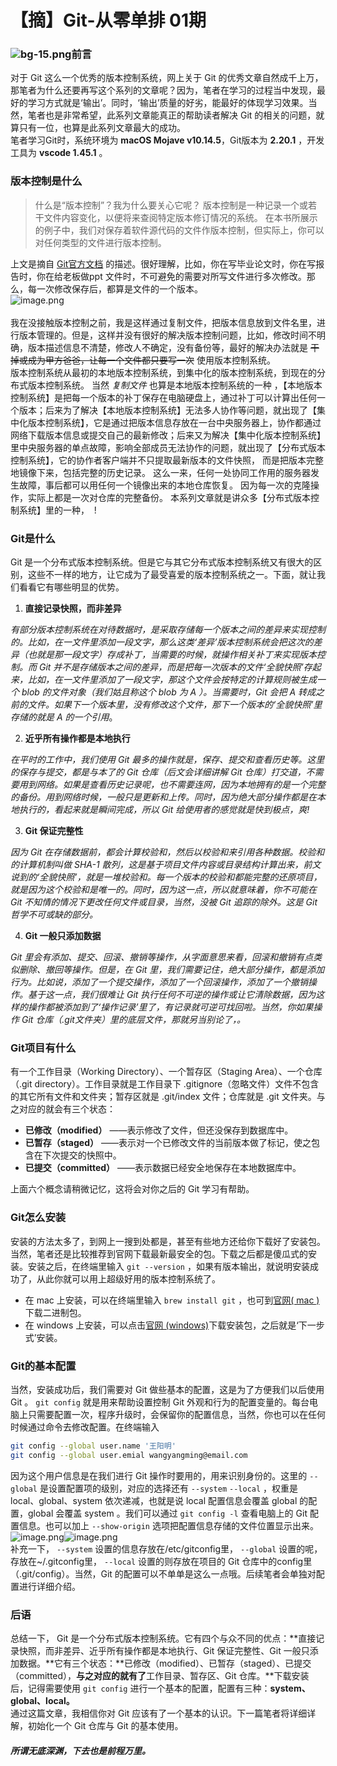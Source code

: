 # 【摘】Git-从零单排 01期

<a name="Lw9nQ"></a>
### ![bg-15.png](https://cdn.nlark.com/yuque/0/2020/png/1407001/1590481116756-377a9b31-8273-415a-971f-b16ad1d4fed9.png#align=left&display=inline&height=800&margin=%5Bobject%20Object%5D&name=bg-15.png&originHeight=800&originWidth=1600&size=1252743&status=done&style=none&width=1600)前言
对于 Git 这么一个优秀的版本控制系统，网上关于 Git 的优秀文章自然成千上万，那笔者为什么还要再写这个系列的文章呢？因为，笔者在学习的过程当中发现，最好的学习方式就是‘输出’。同时，‘输出’质量的好劣，能最好的体现学习效果。当然，笔者也是非常希望，此系列文章能真正的帮助读者解决 Git 的相关的问题，就算只有一位，也算是此系列文章最大的成功。<br />笔者学习Git时，系统环境为 **macOS Mojave v10.14.5**，Git版本为 **2.20.1** ，开发工具为 **vscode 1.45.1** 。
<a name="wcHFD"></a>
### 版本控制是什么  
> 什么是“版本控制”？我为什么要关心它呢？ 版本控制是一种记录一个或若干文件内容变化，以便将来查阅特定版本修订情况的系统。 在本书所展示的例子中，我们对保存着软件源代码的文件作版本控制，但实际上，你可以对任何类型的文件进行版本控制。    

上文是摘自 [Git官方文档](https://git-scm.com/book/zh/v2) 的描述。很好理解，比如，你在写毕业论文时，你在写报告时，你在给老板做ppt 文件时，不可避免的需要对所写文件进行多次修改。那么，每一次修改保存后，都算是文件的一个版本。<br />![image.png](https://cdn.nlark.com/yuque/0/2020/png/1407001/1590484495986-10e70749-b0f7-454c-b569-6658976f4451.png#align=left&display=inline&height=237&margin=%5Bobject%20Object%5D&name=image.png&originHeight=474&originWidth=476&size=82351&status=done&style=none&width=238)<br />
<br />我在没接触版本控制之前，我是这样通过复制文件，把版本信息放到文件名里，进行版本管理的。但是，这样并没有很好的解决版本控制问题，比如，修改时间不明确，版本描述信息不清楚，修改人不确定，没有备份等，最好的解决办法就是 ~~干掉或成为甲方爸爸，让每一个文件都只要写一次~~ 使用版本控制系统。<br />版本控制系统从最初的本地版本控制系统，到集中化的版本控制系统，到现在的分布式版本控制系统。 当然 _复制文件_ 也算是本地版本控制系统的一种 ，【本地版本控制系统】是把每一个版本的补丁保存在电脑硬盘上，通过补丁可以计算出任何一个版本；后来为了解决【本地版本控制系统】无法多人协作等问题，就出现了【集中化版本控制系统】，它是通过把版本信息存放在一台中央服务器上，协作都通过网络下载版本信息或提交自己的最新修改；后来又为解决【集中化版本控制系统】里中央服务器的单点故障，影响全部成员无法协作的问题，就出现了【分布式版本控制系统】，它的协作者客户端并不只提取最新版本的文件快照， 而是把版本完整地镜像下来，包括完整的历史记录。 这么一来，任何一处协同工作用的服务器发生故障，事后都可以用任何一个镜像出来的本地仓库恢复。 因为每一次的克隆操作，实际上都是一次对仓库的完整备份。 本系列文章就是讲众多【分布式版本控制系统】里的一种，  !
<a name="B1A8B"></a>
### Git是什么
Git 是一个分布式版本控制系统。但是它与其它分布式版本控制系统又有很大的区别，这些不一样的地方，让它成为了最受喜爱的版本控制系统之一。下面，就让我们看看它有哪些明显的优势。

1. **直接记录快照，而非差异** 

_有部分版本控制系统在对待数据时，是采取存储每一个版本之间的差异来实现控制的。比如，在一文件里添加一段文字，那么这类‘差异’版本控制系统会把这次的差异（也就是那一段文字）存成补丁，当需要的时候，就操作相关补丁来实现版本控制。而 Git 并不是存储版本之间的差异，而是把每一次版本的文件‘全貌快照’存起来，比如，在一文件里添加了一段文字，那这个文件会按特定的计算规则被生成一个 blob 的文件对象（我们姑且称这个 blob 为 A ）。当需要时，Git 会把 A 转成之前的文件。如果下一个版本里，没有修改这个文件，那下一个版本的‘全貌快照’里存储的就是 A 的一个引用_。 

2. **近乎所有操作都是本地执行** 

_在平时的工作中，我们使用 Git 最多的操作就是，保存、提交和查看历史等。这里的保存与提交，都是与本了的 Git 仓库（后文会详细讲解 Git 仓库）打交道，不需要用到网络。如果是查看历史记录呢，也不需要连网，因为本地拥有的是一个完整的备份。用到网络时候，一般只是更新和上传。同时，因为绝大部分操作都是在本地执行的，看起来就是瞬间完成，所以 Git 给使用者的感觉就是快到极点，爽!_

3. **Git 保证完整性** 

_因为 Git 在存储数据前，都会计算校验和，然后以校验和来引用各种数据。校验和的计算机制叫做 SHA-1 散列，这是基于项目文件内容或目录结构计算出来，前文说到的‘全貌快照’，就是一堆校验和。每一个版本的校验和都能完整的还原项目，就是因为这个校验和是唯一的。同时，因为这一点，所以就意味着，你不可能在 Git 不知情的情况下更改任何文件或目录，当然，没被 Git 追踪的除外。这是 Git 哲学不可或缺的部分。_ 

4. **Git 一般只添加数据** 

_Git 里会有添加、提交、回滚、撤销等操作，从字面意思来看，回滚和撤销有点类似删除、撤回等操作。但是，在 Git 里，我们需要记住，绝大部分操作，都是添加行为。比如说，添加了一个提交操作，添加了一个回滚操作，添加了一个撤销操作。基于这一点，我们很难让 Git 执行任何不可逆的操作或让它清除数据，因为这样的操作都被添加到了‘操作记录’里了，有记录就可逆可找回啦。当然，你如果操作 Git 仓库（.git文件夹）里的底层文件，那就另当别论了，。_
<a name="yQSHd"></a>
### Git项目有什么
有一个工作目录（Working Directory）、一个暂存区（Staging Area）、一个仓库（.git directory）。工作目录就是工作目录下 .gitignore（忽略文件）文件不包含的其它所有文件和文件夹；暂存区就是 .git/index 文件；仓库就是 .git 文件夹。与之对应的就会有三个状态：

- **已修改（modified）** ——表示修改了文件，但还没保存到数据库中。
- **已暂存（staged）** ——表示对一个已修改文件的当前版本做了标记，使之包含在下次提交的快照中。
- **已提交（committed）** ——表示数据已经安全地保存在本地数据库中。

上面六个概念请稍微记忆，这将会对你之后的 Git 学习有帮助。
<a name="6bh5n"></a>
### Git怎么安装
安装的方法太多了，到网上一搜到处都是，甚至有些地方还给你下载好了安装包。当然，笔者还是比较推荐到官网下载最新最安全的包。下载之后都是傻瓜式的安装。安装之后，在终端里输入 `git --version` ，如果有版本输出，就说明安装成功了，从此你就可以用上超级好用的版本控制系统了。

- 在 mac 上安装，可以在终端里输入 `brew install git` ，也可到[官网( mac )](https://git-scm.com/download/mac)下载二进制包。
- 在 windows 上安装，可以点击[官网 (windows)](https://git-scm.com/download/win)下载安装包，之后就是‘下一步式’安装。
<a name="ZF0Zt"></a>
### Git的基本配置
当然，安装成功后，我们需要对 Git 做些基本的配置，这是为了方便我们以后使用 Git 。 `git config` 就是用来帮助设置控制 Git 外观和行为的配置变量的。每台电脑上只需要配置一次，程序升级时，会保留你的配置信息，当然，你也可以在任何时候通过命令去修改配置。在终端输入
```bash
git config --global user.name '王阳明'
git config --global user.emial wangyangming@email.com
```
因为这个用户信息是在我们进行 Git 操作时要用的，用来识别身份的。这里的 `--global` 是设置配置项的级别，对应的选择还有 `--system` `--local` ，权重是 local、global、system 依次递减，也就是说 local 配置信息会覆盖 global 的配置，global 会覆盖 system 。我们可以通过 `git config -l` 查看电脑上的 Git 配置信息。也可以加上 `--show-origin` 选项把配置信息存储的文件位置显示出来。<br />![image.png](https://cdn.nlark.com/yuque/0/2020/png/1407001/1590501445474-5df888c9-9573-441b-8f58-65d86205860f.png#align=left&display=inline&height=152&margin=%5Bobject%20Object%5D&name=image.png&originHeight=304&originWidth=442&size=38448&status=done&style=none&width=221)![image.png](https://cdn.nlark.com/yuque/0/2020/png/1407001/1590501606005-019489c7-cbe1-4d27-b612-fe931c3f6a14.png#align=left&display=inline&height=183&margin=%5Bobject%20Object%5D&name=image.png&originHeight=366&originWidth=919&size=70078&status=done&style=none&width=459.5)<br />补充一下， `--system` 设置的信息存放在/etc/gitconfig里， `--global` 设置的呢，存放在~/.gitconfig里， `--local` 设置的则存放在项目的 Git 仓库中的config里（.git/config）。当然，Git 的配置可以不单单是这么一点哦。后续笔者会单独对配置进行详细介绍。
<a name="V2SVt"></a>
### 后语
总结一下， Git 是一个分布式版本控制系统。它有四个与众不同的优点：**直接记录快照，而非差异、近乎所有操作都是本地执行、Git 保证完整性、Git 一般只添加数据。**它有三个状态：**已修改（modified）、已暂存（staged）、已提交（committed），**与之对应的就有了**工作目录、暂存区、Git 仓库。**下载安装后，记得需要使用 `git config` 进行一个基本的配置，配置有三种：**system、global、local。**<br />通过这篇文章，我相信你对 Git 应该有了一个基本的认识。下一篇笔者将详细详解，初始化一个 Git 仓库与 Git 的基本使用。<br />

<a name="jMdQj"></a>
##### _所谓无底深渊，下去也是前程万里。_


